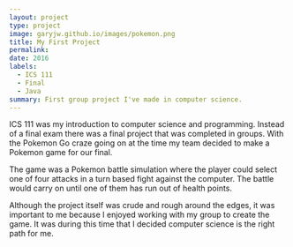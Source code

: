 ```yaml
---
layout: project
type: project
image: garyjw.github.io/images/pokemon.png
title: My First Project
permalink:
date: 2016
labels:
  - ICS 111
  - Final
  - Java
summary: First group project I've made in computer science.
---
```


ICS 111 was my introduction to computer science and programming. Instead of a final exam there was a final project that was completed in groups. With the Pokemon Go craze going on at the time my team decided to make a Pokemon game for our final.

The game was a Pokemon battle simulation where the player could select one of four attacks in a turn based fight against the computer. The battle would carry on until one of them has run out of health points.
 
Although the project itself was crude and rough around the edges, it was important to me because I enjoyed working with my group to create the game. It was during this time that I decided computer science is the right path for me.

